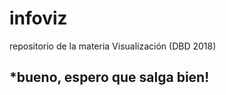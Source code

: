 # infoviz
repositorio de la materia Visualización (DBD 2018)

*bueno, espero que salga **bien!**
- 
